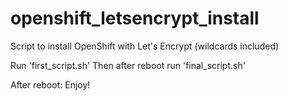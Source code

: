 # openshift_letsencrypt_install

Script to install OpenShift with Let's Encrypt (wildcards included)

Run 'first_script.sh' 
Then after reboot run 'final_script.sh'

After reboot: Enjoy!
